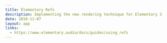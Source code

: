 ```yaml
---
title: Elementary Refs
description: Implementing the new rendering technique for Elementary 3
date: 2010-11-07
layout: app
links:
  - https://www.elementary.audio/docs/guides/using_refs
---
```


<script setup>
import { defineClientComponent } from 'vitepress'

const ElemRef = defineClientComponent(() => {
  return import('./ElemRef.vue')
})
</script>

<ElemRef />
